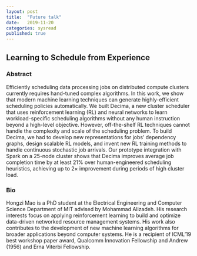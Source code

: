 ```yaml
---
layout: post
title:  "Future talk"
date:   2019-11-20
categories: sysread
published: true
---
```


## Learning to Schedule from Experience

### Abstract
Efficiently scheduling data processing jobs on distributed compute
clusters currently requires hand-tuned complex algorithms. In this
work, we show that modern machine learning techniques can generate
highly-efficient scheduling policies automatically. We built Decima,
a new cluster scheduler that uses reinforcement learning (RL) and
neural networks to learn workload-specific scheduling algorithms
without any human instruction beyond a high-level objective.
However, off-the-shelf RL techniques cannot handle the complexity
and scale of the scheduling problem. To build Decima, we had to
develop new representations for jobs’ dependency graphs, design
scalable RL models, and invent new RL training methods to handle
continuous stochastic job arrivals. Our prototype integration with
Spark on a 25-node cluster shows that Decima improves average job
completion time by at least 21% over human-engineered scheduling
heuristics, achieving up to 2× improvement during periods of high
cluster load.

### Bio
Hongzi Mao is a PhD student at the Electrical Engineering and
Computer Science Department of MIT advised by Mohammad Alizadeh. His
research interests focus on applying reinforcement learning to build
and optimize data-driven networked resource management systems. His
work also contributes to the development of new machine learning
algorithms for broader applications beyond computer systems. He is a
recipient of ICML’19 best workshop paper award, Qualcomm Innovation
Fellowship and Andrew (1956) and Erna Viterbi Fellowship.


